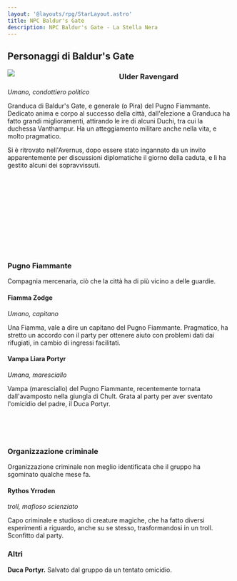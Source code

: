 ```yaml
---
layout: '@layouts/rpg/StarLayout.astro'
title: NPC Baldur's Gate
description: NPC Baldur's Gate - La Stella Nera
---
```


## Personaggi di Baldur's Gate

<div style="float: left; width: 250px"><img src="https://5e.tools/img/adventure/BGDIA/044-637000773572596171.png"></div>

### Ulder Ravengard

*Umano, condottiero politico*

Granduca di Baldur's Gate, e generale (o Pira) del Pugno Fiammante. Dedicato anima e corpo al successo della città, dall'elezione a Granduca ha fatto grandi miglioramenti, attirando le ire di alcuni Duchi, tra cui la duchessa Vanthampur. Ha un atteggiamento militare anche nella vita, e molto pragmatico.

Si è ritrovato nell'Avernus, dopo essere stato ingannato da un invito apparentemente per discussioni diplomatiche il giorno della caduta, e lì ha gestito alcuni dei sopravvissuti.

<br>
<br>
<br>
<br>
<br>
<br>
<br>
<br>
<br>
<br>

### Pugno Fiammante

Compagnia mercenaria, ciò che la città ha di più vicino a delle guardie.

#### Fiamma Zodge

*Umano, capitano*

Una Fiamma, vale a dire un capitano del Pugno Fiammante. Pragmatico, ha stretto un accordo con il party per ottenere aiuto con problemi dati dai rifugiati, in cambio di ingressi facilitati.

<div style="width: 20%; background-image: url('https://5e.tools/img/adventure/BGDIA/023-636988751903431559.jpg'); background-position: top 5% right 60%; background-size: 200%; float: left;" class="portrait"> <a href="https://5e.tools/img/adventure/BGDIA/023-636988751903431559.jpg" class="fill-div"></a></div>

#### Vampa Liara Portyr

*Umana, maresciallo*

Vampa (maresciallo) del Pugno Fiammante, recentemente tornata dall'avamposto nella giungla di Chult. Grata al party per aver sventato l'omicidio del padre, il Duca Portyr.

<br>
<br>
<br>

### Organizzazione criminale

Organizzazione criminale non meglio identificata che il gruppo ha sgominato qualche mese fa.

#### Rythos Yrroden

*troll, mafioso scienziato*

Capo criminale e studioso di creature magiche, che ha fatto diversi esperimenti a riguardo, anche su se stesso, trasformandosi in un troll. Sconfitto dal party.

### Altri

**Duca Portyr.** Salvato dal gruppo da un tentato omicidio.